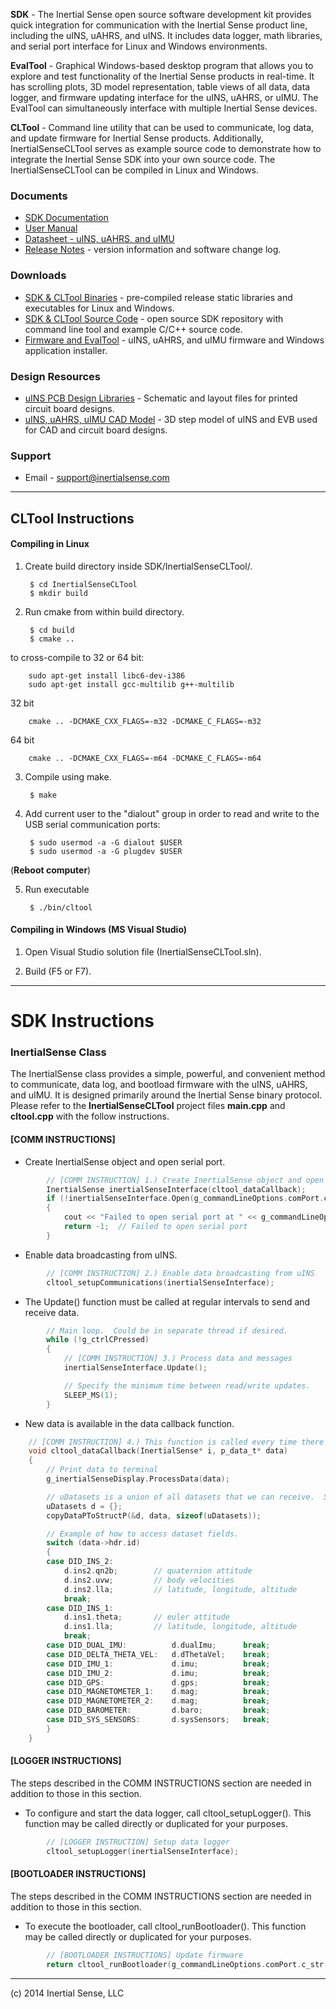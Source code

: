 **SDK** - The Inertial Sense open source software development kit provides quick integration for communication with the Inertial Sense product line, including the uINS, uAHRS, and uINS.  It includes data logger, math libraries, and serial port interface for Linux and Windows environments.   

**EvalTool** - Graphical Windows-based desktop program that allows you to explore and test functionality of the Inertial Sense products in real-time.  It has scrolling plots, 3D model representation, table views of all data, data logger, and firmware updating interface for the uINS, uAHRS, or uIMU. The EvalTool can simultaneously interface with multiple Inertial Sense devices.

**CLTool** - Command line utility that can be used to communicate, log data, and update firmware for Inertial Sense products.  Additionally, InertialSenseCLTool serves as example source code to demonstrate how to integrate the Inertial Sense SDK into your own source code.  The InertialSenseCLTool can be compiled in Linux and Windows. 

### Documents

 * [SDK Documentation](http://docs.inertialsense.com/)
 * [User Manual](http://inertialsense.com/wp-content/uploads/2017/05/is_user_manual.pdf)
 * [Datasheet - uINS, uAHRS, and uIMU](http://inertialsense.com/wp-content/uploads/2017/05/uimu_uahrs_uins_datasheet.pdf)
 * [Release Notes](http://inertialsense.com/wp-content/uploads/2017/05/release-notes.txt) - version information and software change log.

### Downloads

 * [SDK & CLTool Binaries](https://github.com/inertialsense/InertialSenseSDK/releases) - pre-compiled release static libraries and executables for Linux and Windows.
 * [SDK & CLTool Source Code](https://github.com/inertialsense/InertialSenseSDK) - open source SDK repository with command line tool and example C/C++ source code.
 * [Firmware and EvalTool](https://github.com/inertialsense/InertialSenseSDK/releases) - uINS, uAHRS, and uIMU firmware and Windows application installer.

### Design Resources

 * [uINS PCB Design Libraries](https://inertialsense.com/resources) - Schematic and layout files for printed circuit board designs.
 * [uINS, uAHRS, uIMU CAD Model](https://inertialsense.com/resources) - 3D step model of uINS and EVB used for CAD and circuit board designs.

### Support

 * Email - support@inertialsense.com

************************************************
## CLTool Instructions

#### Compiling in Linux

1. Create build directory inside SDK/InertialSenseCLTool/.

        $ cd InertialSenseCLTool
        $ mkdir build

2. Run cmake from within build directory.

        $ cd build
        $ cmake ..

 to cross-compile to 32 or 64 bit:

        sudo apt-get install libc6-dev-i386
        sudo apt-get install gcc-multilib g++-multilib

 32 bit

        cmake .. -DCMAKE_CXX_FLAGS=-m32 -DCMAKE_C_FLAGS=-m32

 64 bit

        cmake .. -DCMAKE_CXX_FLAGS=-m64 -DCMAKE_C_FLAGS=-m64

3. Compile using make.

        $ make

4. Add current user to the "dialout" group in order to read and write to the USB serial communication ports:

        $ sudo usermod -a -G dialout $USER
        $ sudo usermod -a -G plugdev $USER

 (**Reboot computer**)

5. Run executable

        $ ./bin/cltool

#### Compiling in Windows (MS Visual Studio)

1. Open Visual Studio solution file (InertialSenseCLTool.sln).

2. Build (F5 or F7).


************************************************
# SDK Instructions

### InertialSense Class

The InertialSense class provides a simple, powerful, and convenient method to communicate, data log, and bootload firmware with the uINS, uAHRS, and uIMU.  It is designed primarily around the Inertial Sense binary protocol.  Please refer to the **InertialSenseCLTool** project files **main.cpp** and **cltool.cpp** with the follow instructions.

#### [COMM INSTRUCTIONS]

* Create InertialSense object and open serial port.

```c
        // [COMM INSTRUCTION] 1.) Create InertialSense object and open serial port. 
        InertialSense inertialSenseInterface(cltool_dataCallback);
        if (!inertialSenseInterface.Open(g_commandLineOptions.comPort.c_str()))
        {	
            cout << "Failed to open serial port at " << g_commandLineOptions.comPort.c_str() << endl;
            return -1;	// Failed to open serial port
        }
```

* Enable data broadcasting from uINS.

```c
        // [COMM INSTRUCTION] 2.) Enable data broadcasting from uINS
        cltool_setupCommunications(inertialSenseInterface);
```

* The Update() function must be called at regular intervals to send and receive data.

```c
        // Main loop.  Could be in separate thread if desired.
        while (!g_ctrlCPressed)
        {
            // [COMM INSTRUCTION] 3.) Process data and messages
            inertialSenseInterface.Update();

            // Specify the minimum time between read/write updates.
            SLEEP_MS(1);
        }
```

* New data is available in the data callback function.

```c
    // [COMM INSTRUCTION] 4.) This function is called every time there is new data.
    void cltool_dataCallback(InertialSense* i, p_data_t* data)
    {
        // Print data to terminal
        g_inertialSenseDisplay.ProcessData(data);

        // uDatasets is a union of all datasets that we can receive.  See data_sets.h for a full list of all available datasets. 
        uDatasets d = {};
        copyDataPToStructP(&d, data, sizeof(uDatasets));

        // Example of how to access dataset fields.
        switch (data->hdr.id)
        {
        case DID_INS_2:		   
            d.ins2.qn2b;		// quaternion attitude 
            d.ins2.uvw;			// body velocities
            d.ins2.lla;			// latitude, longitude, altitude
            break;
        case DID_INS_1:             
            d.ins1.theta;		// euler attitude
            d.ins1.lla;			// latitude, longitude, altitude
            break;
        case DID_DUAL_IMU:          d.dualImu;      break;
        case DID_DELTA_THETA_VEL:   d.dThetaVel;    break;
        case DID_IMU_1:             d.imu;          break;
        case DID_IMU_2:             d.imu;          break;
        case DID_GPS:               d.gps;          break;
        case DID_MAGNETOMETER_1:    d.mag;          break;
        case DID_MAGNETOMETER_2:    d.mag;          break;
        case DID_BAROMETER:         d.baro;         break;
        case DID_SYS_SENSORS:       d.sysSensors;   break;
        }
    }
```

#### [LOGGER INSTRUCTIONS]
The steps described in the COMM INSTRUCTIONS section are needed in addition to those in this section.

* To configure and start the data logger, call cltool_setupLogger().  This function may be called directly or duplicated for your purposes.

```c
        // [LOGGER INSTRUCTION] Setup data logger
        cltool_setupLogger(inertialSenseInterface);
```

#### [BOOTLOADER INSTRUCTIONS]
The steps described in the COMM INSTRUCTIONS section are needed in addition to those in this section.

* To execute the bootloader, call cltool_runBootloader().  This function may be called directly or duplicated for your purposes.

```c
        // [BOOTLOADER INSTRUCTIONS] Update firmware
        return cltool_runBootloader(g_commandLineOptions.comPort.c_str(), g_commandLineOptions.bootloaderFileName.c_str(), NULL);
```


************************************************
(c) 2014 Inertial Sense, LLC